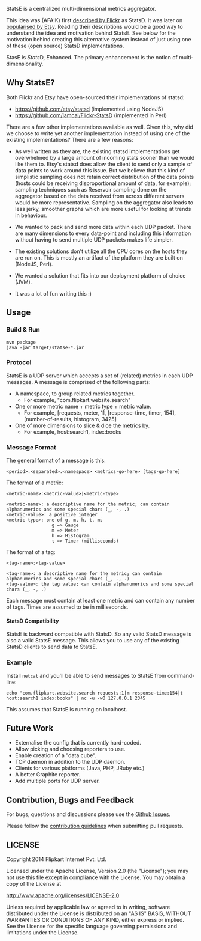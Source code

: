 StatsE is a centralized multi-dimensional metrics aggregator.

This idea was (AFAIK) first [described by Flickr](http://code.flickr.com/blog/2008/10/27/counting-timing/) as StatsD. It
was later on [popularised by Etsy](http://codeascraft.etsy.com/2011/02/15/measure-anything-measure-everything/). Reading
their descriptions would be a good way to understand the idea and motivation behind StatsE. See below for the motivation
behind creating this alternative system instead of just using one of these (open source) StatsD implementations.

StasE is *Stats*D, *E*nhanced. The primary enhancement is the notion of multi-dimensionality.


Why StatsE?
----------

Both Flickr and Etsy have open-sourced their implementations of statsd:

* https://github.com/etsy/statsd (implemented using NodeJS)
* https://github.com/iamcal/Flickr-StatsD (implemented in Perl)

There are a few other implementations available as well. Given this, why did we choose to write yet another
implementation instead of using one of the existing implementations? There are a few reasons:

* As well written as they are, the existing statsd implementations get overwhelmed by a large amount of incoming stats
sooner than we would like them to. Etsy's statsd does allow the client to send only a sample of data points to work
around this issue. But we believe that this kind of simplistic sampling does not retain correct distribution of the data
points (hosts could be receiving disproportional amount of data, for example); sampling techniques such as Reservoir
sampling done on the aggregator based on the data received from across different servers would be more representative.
Sampling on the aggregator also leads to less jerky, smoother graphs which are more useful for looking at trends in behaviour.

* We wanted to pack and send more data within each UDP packet. There are many dimensions to every data-point and
including this information without having to send multiple UDP packets makes life simpler.

* The existing solutions don't utilize all the CPU cores on the hosts they are run on. This is mostly an artifact of the
platform they are built on (NodeJS, Perl).

* We wanted a solution that fits into our deployment platform of choice (JVM).

* It was a lot of fun writing this :)


Usage
-----

### Build & Run

    mvn package
    java -jar target/statse-*.jar

### Protocol

StatsE is a UDP server which accepts a set of (related) metrics in each UDP messages. A message is comprised of the
following parts:

* A namespace, to group related metrics together.
  * For example, "com.flipkart.website.search"
* One or more metric name + metric type + metric value.
  * For example, [requests, meter, 1], [response-time, timer, 154], [number-of-results, histogram, 3425]
* One of more dimensions to slice & dice the metrics by.
  * For example, host:search1, index:books

### Message Format

The general format of a message is this:

    <period>.<separated>.<namespace> <metrics-go-here> [tags-go-here]

The format of a metric:

    <metric-name>:<metric-value>|<metric-type>

    <metric-name>: a descriptive name for the metric; can contain alphanumerics and some special chars (_, -, .)
    <metric-value>: a positive integer
    <metric-type>: one of g, m, h, t, ms
                     g => Gauge
                     m => Meter
                     h => Histogram
                     t => Timer (milliseconds)

The format of a tag:

    <tag-name>:<tag-value>

    <tag-name>: a descriptive name for the metric; can contain alphanumerics and some special chars (_, -, .)
    <tag-value>: the tag value; can contain alphanumerics and some special chars (_, -, .)

Each message must contain at least one metric and can contain any number of tags. Times are assumed to be in milliseconds.

#### StatsD Compatibility

StatsE is backward compatible with StatsD. So any valid StatsD message is also a valid StatsE message. This allows you
to use any of the existing StatsD clients to send data to StatsE.

### Example

Install `netcat` and you'll be able to send messages to StatsE from command-line:

    echo "com.flipkart.website.search requests:1|m response-time:154|t host:search1 index:books" | nc -u -w0 127.0.0.1 2345

This assumes that StatsE is running on localhost.

Future Work
-----------

* Externalise the config that is currently hard-coded.
* Allow picking and choosing reporters to use.
* Enable creation of a "data cube".
* TCP daemon in addition to the UDP daemon.
* Clients for various platforms (Java, PHP, JRuby etc.)
* A better Graphite reporter.
* Add multiple ports for UDP server.


Contribution, Bugs and Feedback
-------------------------------

For bugs, questions and discussions please use the [Github Issues](https://github.com/flipkart-incubator/Iris-BufferQueue/issues).

Please follow the [contribution guidelines](https://github.com/flipkart-incubator/Iris-BufferQueue/blob/master/CONTRIBUTING.md) when submitting pull requests.


LICENSE
-------

Copyright 2014 Flipkart Internet Pvt. Ltd.

Licensed under the Apache License, Version 2.0 (the "License");
you may not use this file except in compliance with the License.
You may obtain a copy of the License at

http://www.apache.org/licenses/LICENSE-2.0

Unless required by applicable law or agreed to in writing, software
distributed under the License is distributed on an "AS IS" BASIS,
WITHOUT WARRANTIES OR CONDITIONS OF ANY KIND, either express or implied.
See the License for the specific language governing permissions and
limitations under the License.
